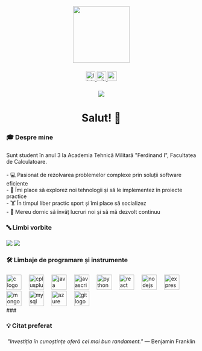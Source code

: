 <div align="center">
  <img height="150" src="https://media.giphy.com/media/qgQUggAC3Pfv687qPC/giphy.gif"  />
</div>

###

<div align="center">
  <a href="https://www.linkedin.com/in/gabriel-florea-9210a8256/">
    <img src="https://img.shields.io/static/v1?message=LinkedIn&logo=linkedin&label=&color=0077B5&logoColor=white&labelColor=&style=for-the-badge" height="25" alt="linkedin logo"  />
  </a>
  <a href="https://github.com/floreaGabriel">
    <img src="https://img.shields.io/static/v1?message=GitHub&logo=github&label=&color=181717&logoColor=white&labelColor=&style=for-the-badge" height="25" alt="github logo"  />
  </a>
  <a href="mailto:g.florea2004@gmail.com">
    <img src="https://img.shields.io/static/v1?message=Gmail&logo=gmail&label=&color=D14836&logoColor=white&labelColor=&style=for-the-badge" height="25" alt="gmail logo"  />
  </a>
</div>

###

<div align="center">
  <img src="https://visitor-badge.laobi.icu/badge?page_id=gabrielflorea.gabrielflorea&"  />
</div>

###

<h1 align="center">Salut! 👋</h1>

###

<h3 align="left">🎓 Despre mine</h3>

###

<p align="left">
Sunt student în anul 3 la Academia Tehnică Militară "Ferdinand I", Facultatea de Calculatoare.
<br><br>
- 💻 Pasionat de rezolvarea problemelor complexe prin soluții software eficiente
<br>
- 🔭 Îmi place să explorez noi tehnologii și să le implementez în proiecte practice
<br>
- 🏋️ În timpul liber practic sport și îmi place să socializez
<br>
- 🌱 Mereu dornic să învăț lucruri noi și să mă dezvolt continuu
</p>

###

<h3 align="left">🔤 Limbi vorbite</h3>

###

<div align="left">
  <img src="https://img.shields.io/badge/Română-nativ-blue?style=flat-square" />
  <img src="https://img.shields.io/badge/English-avansat-blue?style=flat-square" />
</div>

###

<h3 align="left">🛠️ Limbaje de programare și instrumente</h3>

###

<div align="left">
  <img src="https://cdn.jsdelivr.net/gh/devicons/devicon/icons/c/c-original.svg" height="40" alt="c logo" />
  <img width="12" />
  <img src="https://cdn.jsdelivr.net/gh/devicons/devicon/icons/cplusplus/cplusplus-original.svg" height="40" alt="cplusplus logo" />
  <img width="12" />
  <img src="https://cdn.jsdelivr.net/gh/devicons/devicon/icons/java/java-original.svg" height="40" alt="java logo" />
  <img width="12" />
  <img src="https://cdn.jsdelivr.net/gh/devicons/devicon/icons/javascript/javascript-original.svg" height="40" alt="javascript logo" />
  <img width="12" />
  <img src="https://cdn.jsdelivr.net/gh/devicons/devicon/icons/python/python-original.svg" height="40" alt="python logo" />
  <img width="12" />
  <img src="https://cdn.jsdelivr.net/gh/devicons/devicon/icons/react/react-original.svg" height="40" alt="react logo" />
  <img width="12" />
  <img src="https://cdn.jsdelivr.net/gh/devicons/devicon/icons/nodejs/nodejs-original.svg" height="40" alt="nodejs logo" />
  <img width="12" />
  <img src="https://cdn.jsdelivr.net/gh/devicons/devicon/icons/express/express-original.svg" height="40" alt="express logo" />
  <img width="12" />
  <img src="https://cdn.jsdelivr.net/gh/devicons/devicon/icons/mongodb/mongodb-original.svg" height="40" alt="mongodb logo" />
  <img width="12" />
  <img src="https://cdn.jsdelivr.net/gh/devicons/devicon/icons/mysql/mysql-original.svg" height="40" alt="mysql logo" />
  <img width="12" />
  <img src="https://cdn.jsdelivr.net/gh/devicons/devicon/icons/azure/azure-original.svg" height="40" alt="azure logo" />
  <img width="12" />
  <img src="https://cdn.jsdelivr.net/gh/devicons/devicon/icons/git/git-original.svg" height="40" alt="git logo" />
</div>
###

<h3 align="left">💡 Citat preferat</h3>

###

<p align="center">
  <i>"Investiția în cunoștințe oferă cel mai bun randament."</i> — Benjamin Franklin
</p>

###
